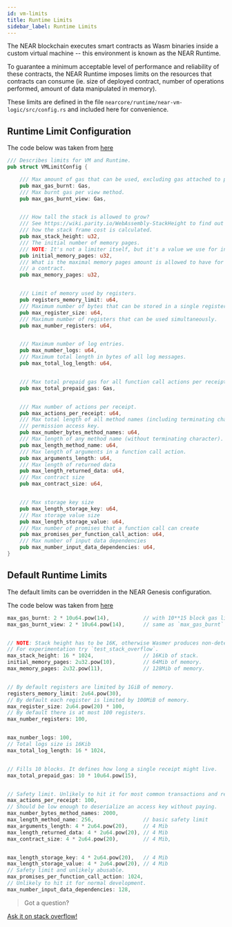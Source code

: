 ```yaml
---
id: vm-limits
title: Runtime Limits
sidebar_label: Runtime Limits
---
```


The NEAR blockchain executes smart contracts as Wasm binaries inside a custom virtual machine -- this environment is known as the NEAR Runtime.

To guarantee a minimum acceptable level of performance and reliability of these contracts, the NEAR Runtime imposes limits on the resources that contracts can consume (ie. size of deployed contract, number of operations performed, amount of data manipulated in memory).

These limits are defined in the file `nearcore/runtime/near-vm-logic/src/config.rs` and included here for convenience.

## Runtime Limit Configuration

The code below was taken from [here](https://github.com/near/nearcore/blob/9ed24269598ac1f1e8e33319c80c17faac51ba93/runtime/near-vm-logic/src/config.rs#L22)

```rust
/// Describes limits for VM and Runtime.
pub struct VMLimitConfig {

    /// Max amount of gas that can be used, excluding gas attached to promises.
    pub max_gas_burnt: Gas,
    /// Max burnt gas per view method.
    pub max_gas_burnt_view: Gas,


    /// How tall the stack is allowed to grow?
    /// See https://wiki.parity.io/WebAssembly-StackHeight to find out
    /// how the stack frame cost is calculated.
    pub max_stack_height: u32,
    /// The initial number of memory pages.
    /// NOTE: It's not a limiter itself, but it's a value we use for initial_memory_pages.
    pub initial_memory_pages: u32,
    /// What is the maximal memory pages amount is allowed to have for
    /// a contract.
    pub max_memory_pages: u32,


    /// Limit of memory used by registers.
    pub registers_memory_limit: u64,
    /// Maximum number of bytes that can be stored in a single register.
    pub max_register_size: u64,
    /// Maximum number of registers that can be used simultaneously.
    pub max_number_registers: u64,


    /// Maximum number of log entries.
    pub max_number_logs: u64,
    /// Maximum total length in bytes of all log messages.
    pub max_total_log_length: u64,


    /// Max total prepaid gas for all function call actions per receipt.
    pub max_total_prepaid_gas: Gas,


    /// Max number of actions per receipt.
    pub max_actions_per_receipt: u64,
    /// Max total length of all method names (including terminating character) for a function call
    /// permission access key.
    pub max_number_bytes_method_names: u64,
    /// Max length of any method name (without terminating character).
    pub max_length_method_name: u64,
    /// Max length of arguments in a function call action.
    pub max_arguments_length: u64,
    /// Max length of returned data
    pub max_length_returned_data: u64,
    /// Max contract size
    pub max_contract_size: u64,


    /// Max storage key size
    pub max_length_storage_key: u64,
    /// Max storage value size
    pub max_length_storage_value: u64,
    /// Max number of promises that a function call can create
    pub max_promises_per_function_call_action: u64,
    /// Max number of input data dependencies
    pub max_number_input_data_dependencies: u64,
}
```

## Default Runtime Limits

The default limits can be overridden in the NEAR Genesis configuration.

The code below was taken from [here](https://github.com/near/nearcore/blob/9ed24269598ac1f1e8e33319c80c17faac51ba93/runtime/near-vm-logic/src/config.rs#L116)

```rust
max_gas_burnt: 2 * 10u64.pow(14),           // with 10**15 block gas limit this will allow 5 calls.
max_gas_burnt_view: 2 * 10u64.pow(14),      // same as `max_gas_burnt` for now


// NOTE: Stack height has to be 16K, otherwise Wasmer produces non-deterministic results.
// For experimentation try `test_stack_overflow`.
max_stack_height: 16 * 1024,                // 16Kib of stack.
initial_memory_pages: 2u32.pow(10),         // 64Mib of memory.
max_memory_pages: 2u32.pow(11),             // 128Mib of memory.


// By default registers are limited by 1GiB of memory.
registers_memory_limit: 2u64.pow(30),
// By default each register is limited by 100MiB of memory.
max_register_size: 2u64.pow(20) * 100,
// By default there is at most 100 registers.
max_number_registers: 100,


max_number_logs: 100,
// Total logs size is 16Kib
max_total_log_length: 16 * 1024,


// Fills 10 blocks. It defines how long a single receipt might live.
max_total_prepaid_gas: 10 * 10u64.pow(15),


// Safety limit. Unlikely to hit it for most common transactions and receipts.
max_actions_per_receipt: 100,
// Should be low enough to deserialize an access key without paying.
max_number_bytes_method_names: 2000,
max_length_method_name: 256,                // basic safety limit
max_arguments_length: 4 * 2u64.pow(20),     // 4 Mib
max_length_returned_data: 4 * 2u64.pow(20), // 4 Mib
max_contract_size: 4 * 2u64.pow(20),        // 4 Mib,


max_length_storage_key: 4 * 2u64.pow(20),   // 4 Mib
max_length_storage_value: 4 * 2u64.pow(20), // 4 Mib
// Safety limit and unlikely abusable.
max_promises_per_function_call_action: 1024,
// Unlikely to hit it for normal development.
max_number_input_data_dependencies: 128,
```

>Got a question?
<a href="https://stackoverflow.com/questions/tagged/nearprotocol">
  <h8> Ask it on stack overflow! </h8>
</a>
